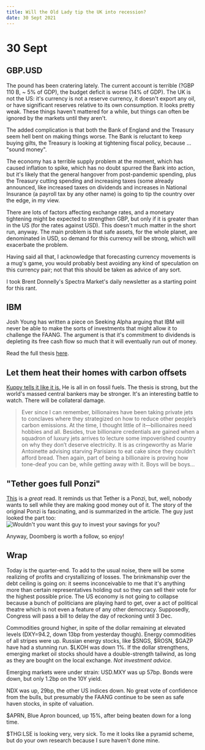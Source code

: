```yaml
---
title: Will the Old Lady tip the UK into recession?
date: 30 Sept 2021
---
```


# 30 Sept

## GBP.USD

The pound has been cratering lately.
The current account is terrible (?GBP 110 B, ~ 5% of GDP), the budget deficit is worse (14% of GDP). The UK is not the US: it's currency is not a reserve currency, it doesn't export any oil, or have significant reserves relative to its own consumption.
It looks pretty weak. These things haven't mattered for a while, but things can often be ignored by the markets until they aren't.

The added complication is that both the Bank of England and the Treasury seem hell bent on making things worse. The Bank is reluctant to keep buying gilts, the Treasury is looking at tightening fiscal policy, because … "sound money".

The economy has a terrible supply problem at the moment, which has caused inflation to spike, which has no doubt spurred the Bank into action, but it's likely that the general hangover from post-pandemic spending, plus the Treasury cutting spending and increasing taxes (some already announced, like increased taxes on dividends and increases in National Insurance (a payroll tax by any other name) is going to tip the country over the edge, in my view.

There are lots of factors affecting exchange rates, and a monetary tightening might be expected to strengthen GBP, but only if it is greater than in the US (for the rates against USD). This doesn't much matter in the short run, anyway.
The main problem is that safe assets, for the whole planet, are denominated in USD, so demand for this currency will be strong, which will exacerbate the problem.

Having said all that, I acknowledge that forecasting currency movements is a mug's game, you would probably best avoiding any kind of speculation on this currency pair; not that this should be taken as advice of any sort.

I took Brent Donnelly's Spectra Market's daily newsletter as a starting point for this rant. 

## IBM

Josh Young has written a piece on Seeking Alpha arguing that IBM will never be able to make the sorts of investments that might allow it to challenge the FAANG.
The argument is that it's commitment to dividends is depleting its free cash flow so much that it will eventually run out of money.

Read the full thesis [here](https://seekingalpha.com/article/4457656-ibm-is-a-melting-ice-cube). 

## Let them heat their homes with carbon offsets

[Kuppy tells it like it is.](https://adventuresincapitalism.com/2021/09/29/will-esg-create-the-next-lehman-moment/)
He is all in on fossil fuels.
The thesis is strong, but the world's massed central bankers may be stronger.
It's an interesting battle to watch. There will be collateral damage.

> Ever since I can remember, billionaires have been taking private jets to conclaves where they strategized on how to reduce other people’s carbon emissions. At the time, I thought little of it—billionaires need hobbies and all. Besides, true billionaire credentials are gained when a squadron of luxury jets arrives to lecture some impoverished country on why they don’t deserve electricity. It is as cringeworthy as Marie Antoinette advising starving Parisians to eat cake since they couldn’t afford bread. Then again, part of being a billionaire is proving how tone-deaf you can be, while getting away with it. Boys will be boys…

## "Tether goes full Ponzi"

[This](https://doomberg.substack.com/p/tether-goes-full-ponzi) is a _great_ read. It reminds us that Tether is a Ponzi, but, well, nobody wants to sell while they are making good money out of it. 
The story of the original Ponzi is fascinating, and is summarized in the article.
The guy just looked the part too:
![Wouldn't you want this guy to invest your savings for you?](https://cdn.substack.com/image/fetch/f_auto,q_auto:good,fl_progressive:steep/https%3A%2F%2Fbucketeer-e05bbc84-baa3-437e-9518-adb32be77984.s3.amazonaws.com%2Fpublic%2Fimages%2F8d4fd017-a525-47b3-963d-112011ecb89a_546x705.jpeg)

Anyway, Doomberg is worth a follow, so enjoy!

## Wrap

Today is the quarter-end. To add to the usual noise, there will be some realizing of profits and crystallizing of losses.
The brinkmanship over the debt ceiling is going on: it seems inconceivable to me that it's anything more than certain representatives holding out so they can sell their vote for the highest possible price. The US economy is not going to collapse because a bunch of politicians are playing hard to get, over a act of political theatre which is not even a feature of any other democracy. Supposedly, Congress will pass a bill to delay the day of reckoning until 3 Dec.

Commodities ground higher, in spite of the dollar remaining at elevated levels (DXY=94.2, down 13bp from yesterday though). Energy commodities of all stripes were up. Russian energy stocks, like $SNGS, $ROSN, $GAZP have had a stunning run. $LKOH was down 1%. If the dollar strengthens, emerging market oil stocks should have a double-strength tailwind, as long as they are bought on the local exchange. _Not investment advice._

Emerging markets were under strain: USD.MXY was up 57bp.
Bonds were down, but only 1.2bp on the 10Y yield.

NDX was up, 29bp, the other US indices down. No great vote of confidence from the bulls, but presumably the FAANG continue to be seen as safe haven stocks, in spite of valuation.

$APRN, Blue Apron bounced, up 15%, after being beaten down for a long time.

$THG:LSE is looking very, very sick. To me it looks like a pyramid scheme, but do your own research because I sure haven't done mine.

